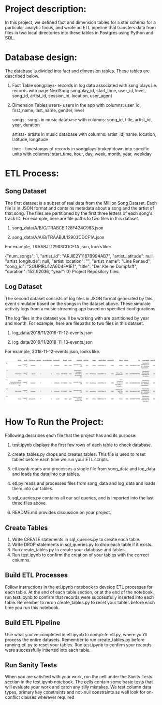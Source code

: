 # Project description:

In this project, we defined fact and dimension tables for a star schema for a particular analytic focus, and wrote an ETL pipeline that transfers data from files in two local directories into these tables in Postgres using Python and SQL.

# Database design: 

The database is divided into fact and dimension tables. These tables are described below.

1. Fact Table
   songplays- records in log data associated with song plays i.e. records with page NextSong
              songplay_id, start_time, user_id, level, song_id, artist_id, session_id, location, user_agent 

2. Dimension Tables
   users-    users in the app with columns:
             user_id, first_name, last_name, gender, level
            
   songs-    songs in music database with columns:
             song_id, title, artist_id, year, duration
            
   artists-  artists in music database with columns:
             artist_id, name, location, latitude, longitude
              
   time -    timestamps of records in songplays broken down into specific units with columns:
             start_time, hour, day, week, month, year, weekday



# ETL Process:

## Song Dataset

The first dataset is a subset of real data from the Million Song Dataset. Each file is in JSON format and contains metadata about a song and the artist of that song. The files are partitioned by the first three letters of each song's track ID. For example, here are file paths to two files in this dataset.

1. song_data/A/B/C/TRABCEI128F424C983.json

2. song_data/A/A/B/TRAABJL12903CDCF1A.json

For example, TRAABJL12903CDCF1A.json, looks like:

{"num_songs": 1, "artist_id": "ARJIE2Y1187B994AB7", "artist_latitude": null, "artist_longitude": null, "artist_location": "", "artist_name": "Line Renaud", "song_id": "SOUPIRU12A6D4FA1E1", "title": "Der Kleine Dompfaff", "duration": 152.92036, "year": 0}
Project Repository files: 

## Log Dataset

The second dataset consists of log files in JSON format generated by this event simulator based on the songs in the dataset above. These simulate activity logs from a music streaming app based on specified configurations.

The log files in the dataset you'll be working with are partitioned by year and month. For example, here are filepaths to two files in this dataset.

1. log_data/2018/11/2018-11-12-events.json

2. log_data/2018/11/2018-11-13-events.json

For example, 2018-11-12-events.json, looks like.

![Log Data!](/log-data.png "Log Data")

# How To Run the Project:

Following describes each file that the project has and its purpose:

1. test.ipynb displays the first few rows of each table to check database.

2. create_tables.py drops and creates tables. This file is used to reset tables before each time we run your ETL scripts.

3. etl.ipynb reads and processes a single file from song_data and log_data and loads the data into our tables.

4. etl.py reads and processes files from song_data and log_data and loads them into our tables.

5. sql_queries.py contains all our sql queries, and is imported into the last three files above.

6. README.md provides discussion on your project.

## Create Tables

1. Write CREATE statements in sql_queries.py to create each table.
2. Write DROP statements in sql_queries.py to drop each table if it exists.
3. Run create_tables.py to create your database and tables.
4. Run test.ipynb to confirm the creation of your tables with the correct columns.

## Build ETL Processes
Follow instructions in the etl.ipynb notebook to develop ETL processes for each table. At the end of each table section, or at the end of the notebook, run test.ipynb to confirm that records were successfully inserted into each table. Remember to rerun create_tables.py to reset your tables before each time you run this notebook.

## Build ETL Pipeline
Use what you've completed in etl.ipynb to complete etl.py, where you'll process the entire datasets. Remember to run create_tables.py before running etl.py to reset your tables. Run test.ipynb to confirm your records were successfully inserted into each table.

## Run Sanity Tests
When you are satisfied with your work, run the cell under the Sanity Tests section in the test.ipynb notebook. The cells contain some basic tests that will evaluate your work and catch any silly mistakes. We test column data types, primary key constraints and not-null constraints as well look for on-conflict clauses wherever required